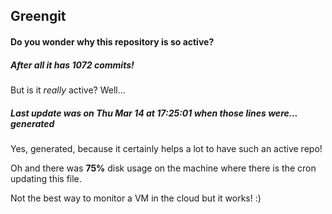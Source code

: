 ## Greengit

#### Do you wonder why this repository is so active?

##### After all it has 1072 commits!

But is it *really* active? Well...

##### Last update was on Thu Mar 14 at 17:25:01 when those lines were... generated

Yes, generated, because it certainly helps a lot to have such an active repo!

Oh and there was **75%** disk usage on the machine
where there is the cron updating this file.

Not the best way to monitor a VM in the cloud but it works! :)
